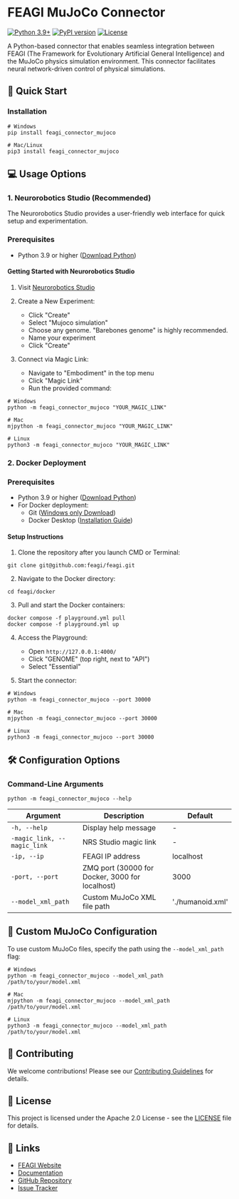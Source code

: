 # FEAGI MuJoCo Connector
[![Python 3.9+](https://img.shields.io/badge/python-3.9+-blue.svg)](https://www.python.org/downloads/)
[![PyPI version](https://badge.fury.io/py/feagi-connector-mujoco.svg)](https://badge.fury.io/py/feagi-connector-mujoco)
[![License](https://img.shields.io/badge/license-Apache%202.0-green.svg)](https://github.com/Neuraville/controllers/blob/14f4f8d6f010f134a48fa40d1e3b25a85a364fe1/LICENSE.txt)

A Python-based connector that enables seamless integration between FEAGI (The Framework for Evolutionary Artificial General Intelligence) and the MuJoCo physics simulation environment. This connector facilitates neural network-driven control of physical simulations.

## 🚀 Quick Start
### Installation
```
# Windows
pip install feagi_connector_mujoco

# Mac/Linux
pip3 install feagi_connector_mujoco
```

## 💻 Usage Options
### 1. Neurorobotics Studio (Recommended)

The Neurorobotics Studio provides a user-friendly web interface for quick setup and experimentation.

### Prerequisites

- Python 3.9 or higher ([Download Python](https://www.python.org/downloads/))


#### Getting Started with Neurorobotics Studio


1. Visit [Neurorobotics Studio](https://neurorobotics.studio/lab)

2. Create a New Experiment:
   - Click "Create"
   - Select "Mujoco simulation"
   - Choose any genome. "Barebones genome" is highly recommended.
   - Name your experiment
   - Click "Create"

3. Connect via Magic Link:
   - Navigate to "Embodiment" in the top menu
   - Click "Magic Link"
   - Run the provided command:

```
# Windows
python -m feagi_connector_mujoco "YOUR_MAGIC_LINK"

# Mac
mjpython -m feagi_connector_mujoco "YOUR_MAGIC_LINK"

# Linux
python3 -m feagi_connector_mujoco "YOUR_MAGIC_LINK"
```

### 2. Docker Deployment
### Prerequisites

- Python 3.9 or higher ([Download Python](https://www.python.org/downloads/))
- For Docker deployment:
  - Git ([Windows only Download](https://gitforwindows.org/))
  - Docker Desktop ([Installation Guide](https://docs.docker.com/get-started/introduction/get-docker-desktop/))


#### Setup Instructions

1. Clone the repository after you launch CMD or Terminal:
```
git clone git@github.com:feagi/feagi.git
```

2. Navigate to the Docker directory:
```
cd feagi/docker
```

3. Pull and start the Docker containers:
```
docker compose -f playground.yml pull
docker compose -f playground.yml up
```

4. Access the Playground:
   - Open `http://127.0.0.1:4000/`
   - Click "GENOME" (top right, next to "API")
   - Select "Essential"

5. Start the connector:
```
# Windows
python -m feagi_connector_mujoco --port 30000

# Mac
mjpython -m feagi_connector_mujoco --port 30000

# Linux
python3 -m feagi_connector_mujoco --port 30000
```

## 🛠️ Configuration Options

### Command-Line Arguments

```
python -m feagi_connector_mujoco --help
```

| Argument | Description | Default |
|----------|-------------|---------|
| `-h, --help` | Display help message | - |
| `-magic_link, --magic_link` | NRS Studio magic link | - |
| `-ip, --ip` | FEAGI IP address | localhost |
| `-port, --port` | ZMQ port (30000 for Docker, 3000 for localhost) | 3000 |
| `--model_xml_path` | Custom MuJoCo XML file path | './humanoid.xml' |

## 🔧 Custom MuJoCo Configuration

To use custom MuJoCo files, specify the path using the `--model_xml_path` flag:

```
# Windows
python -m feagi_connector_mujoco --model_xml_path /path/to/your/model.xml

# Mac 
mjpython -m feagi_connector_mujoco --model_xml_path /path/to/your/model.xml

# Linux
python3 -m feagi_connector_mujoco --model_xml_path /path/to/your/model.xml
```

## 🤝 Contributing

We welcome contributions! Please see our [Contributing Guidelines](https://github.com/feagi/feagi/blob/staging/CONTRIBUTING.md) for details.

## 📄 License

This project is licensed under the Apache 2.0 License - see the [LICENSE](https://github.com/feagi/feagi/blob/staging/LICENSE.txt) file for details.

## 🔗 Links
- [FEAGI Website](https://feagi.org)
- [Documentation](https://docs.feagi.org)
- [GitHub Repository](https://github.com/feagi/feagi)
- [Issue Tracker](https://github.com/feagi/feagi/issues)